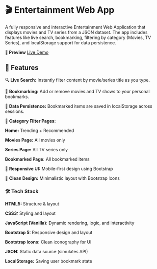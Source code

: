 # 🎬 Entertainment Web App
A fully responsive and interactive Entertainment Web Application that displays movies and TV series from a JSON dataset. The app includes features like live search, bookmarking, filtering by category (Movies, TV Series), and localStorage support for data persistence.

**📸 Preview**
[Live Demo]()

## 🌟 Features
🔍 **Live Search:** Instantly filter content by movie/series title as you type.

📌 **Bookmarking:** Add or remove movies and TV shows to your personal bookmarks.

🔁 **Data Persistence:** Bookmarked items are saved in localStorage across sessions.

🎥 **Category Filter Pages:**

**Home:** Trending + Recommended

**Movies Page:** All movies only

**Series Page:** All TV series only

**Bookmarked Page:** All bookmarked items

📱 **Responsive UI:** Mobile-first design using Bootstrap

🎨 **Clean Design:** Minimalistic layout with Bootstrap Icons


### 🛠️ Tech Stack
**HTML5:**	Structure & layout

**CSS3:**	Styling and layout

**JavaScript (Vanilla):**	Dynamic rendering, logic, and interactivity

**Bootstrap 5:**	Responsive design and layout

**Bootstrap Icons:**	Clean iconography for UI

**JSON:**	Static data source (simulates API)

**LocalStorage:**	Saving user bookmark state
